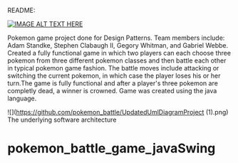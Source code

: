 README: 

[![IMAGE ALT TEXT HERE](http://img.youtube.com/vi/usbbpN5EdIk/0.jpg)](https://youtu.be/usbbpN5EdIk)

Pokemon game project done for Design Patterns. Team members include: Adam Standke, Stephen Clabaugh II, Gegory Whitman, and Gabriel Webbe.
Created a fully functional game in which two players can each choose three pokemon from three different pokemon classes and then battle each other
in typical pokemon game fashion. The battle moves include attacking or switching the current pokemon, in which case the player loses his or her turn.The
game is fully functional and after a player's three pokemon are completly dead, a winner is crowned. Game was created using the java language.

![](https://github.com/pokemon_battle/UpdatedUmlDiagramProject (1).png)
The underlying software architecture
	
# pokemon_battle_game_javaSwing

